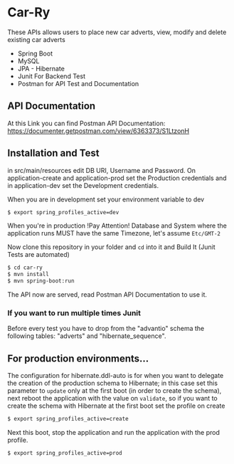 # Car-Ry

These APIs allows users to place new car adverts, view, modify and delete existing car adverts

  - Spring Boot
  - MySQL
  - JPA - Hibernate
  - Junit For Backend Test
  - Postman for API Test and Documentation

## API Documentation
At this Link you can find Postman API Documentation: https://documenter.getpostman.com/view/6363373/S1LtzonH

## Installation and Test
in src/main/resources edit DB URI, Username and Password. 
On application-create and application-prod set the Production credentials and in application-dev set the Development credentials.

When you are in development set your environment variable to dev

```sh
$ export spring_profiles_active=dev
```
When you're in production
!Pay Attention!
Database and System where the application runs MUST have the same Timezone, let's assume ``Etc/GMT-2``

Now clone this repository in your folder and 
``cd`` 
into it and Build It (Junit Tests are automated)

```sh
$ cd car-ry
$ mvn install
$ mvn spring-boot:run
```

The API now are served, read Postman API Documentation to use it.
### If you want to run multiple times Junit
Before every test you have to drop from the "advantio" schema the following tables: "adverts" and "hibernate_sequence".
## For production environments...

The configuration for hibernate.ddl-auto is for when you want to delegate the creation of the production schema to Hibernate; in this case set this parameter to ``update``
only at the first boot (in order to create the schema), next reboot the application with the value on ``validate``, so if you want to create the schema with Hibernate at the first boot set the profile on create

```sh
$ export spring_profiles_active=create
```
Next this boot, stop the application and run the application with the prod profile.

```sh
$ export spring_profiles_active=prod
```
